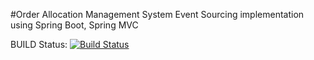 #Order Allocation Management System 
Event Sourcing implementation using Spring Boot, Spring MVC


BUILD Status:
[![Build Status](https://travis-ci.org/eater2/oms.svg?branch=master)](https://travis-ci.org/eater2/oms)
